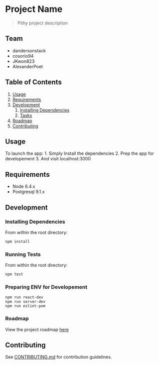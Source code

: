 # Project Name

> Pithy project description

## Team

  - dandersonstack
  - cosorio94
  - JKwon823
  - AlexanderPoet

## Table of Contents

1. [Usage](#Usage)
1. [Requirements](#requirements)
1. [Development](#development)
    1. [Installing Dependencies](#installing-dependencies)
    1. [Tasks](#tasks)
1. [Roadmap](#roadmap)
1. [Contributing](#contributing)

## Usage

To launch the app:
    1. Simply Install the dependencies
    2. Prep the app for developement
    3. And visit localhost:3000

## Requirements

- Node 6.4.x
- Postgresql 9.1.x

## Development

### Installing Dependencies

From within the root directory:

```sh
npm install
```

### Running Tests

From within the root directory:

```sh
npm test
```


### Preparing ENV for Developement
```
npm run react-dev
npm run server-dev
npm run eslint-pom
```

### Roadmap

View the project roadmap [here](https://docs.google.com/document/d/1CZSA1uOjatrw7APjXyAfUWOJxZ6SDLWhr-nDvroBXkI/edit?ts=594b3694)


## Contributing

See [CONTRIBUTING.md](CONTRIBUTING.md) for contribution guidelines.
